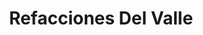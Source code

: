 ---
title: "Refacciones Del Valle"
url: /tijuana/refacciones-del-valle-calle-11-plutarco-elias-calles/
shop: Autoteile
---
